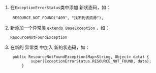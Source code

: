 1. 在`ExceptionErrorStatus`类中添加 新状态码，如： 
    ```properties
     RESOURCE_NOT_FOUND("409", "找不到该资源"),
    ```

2. 新添加一个异常类  `extends BaseException` ，如： 
   ```properties
   ResourceNotFoundException
   ```
   
3. 在新的 异常类 中加入 新的状态码，如：
    ```properties
     public ResourceNotFoundException(Map<String, Object> data) {
             super(ExceptionErrorStatus.RESOURCE_NOT_FOUND, data);
         }
    ``` 
    
  